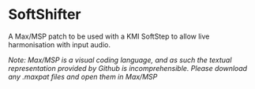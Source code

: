 # SoftShifter
A Max/MSP patch to be used with a KMI SoftStep to allow live harmonisation with input audio.

*Note: Max/MSP is a visual coding language, and as such the textual representation provided by Github is incomprehensible. Please download any .maxpat files and open them in Max/MSP*
